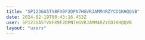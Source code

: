 ```yaml
---
title: "SP123GA5TV8FX9F2DPN7HGVRJAMM4RZYCD1KHQQVB"
date: 2024-02-19T08:43:16.453Z
user: SP123GA5TV8FX9F2DPN7HGVRJAMM4RZYCD1KHQQVB
layout: "users"
---
```

    